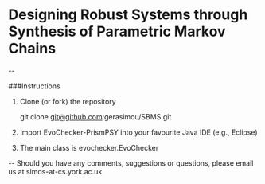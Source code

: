 Designing Robust Systems through Synthesis of Parametric Markov Chains
=======

<!--
###Repository Structure

 __EvoChecker-PrismPSY__: An Eclipse project that integrates [EvoChecker](https://raw.githubusercontent.com/gerasimou/EvoChecker) and [Prism-PSY](http://www.prismmodelchecker.org/psy).-->

--

###Instructions
1.  Clone (or fork) the repository
    
    git clone git@github.com:gerasimou/SBMS.git

2. Import EvoChecker-PrismPSY into your favourite Java IDE (e.g., Eclipse)

3. The main class is evochecker.EvoChecker
   
   
   


--
Should you have any comments, suggestions or questions, please email us at simos-at-cs.york.ac.uk
